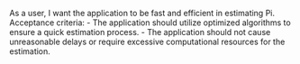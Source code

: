 As a user, I want the application to be fast and efficient in estimating Pi.
    Acceptance criteria:
    - The application should utilize optimized algorithms to ensure a quick estimation process.
    - The application should not cause unreasonable delays or require excessive computational resources for the estimation.
